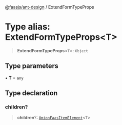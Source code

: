 [@faasjs/ant-design](../README.md) / ExtendFormTypeProps

# Type alias: ExtendFormTypeProps\<T\>

> **ExtendFormTypeProps**\<`T`\>: `Object`

## Type parameters

• **T** = `any`

## Type declaration

### children?

> **children**?: [`UnionFaasItemElement`](UnionFaasItemElement.md)\<`T`\>
